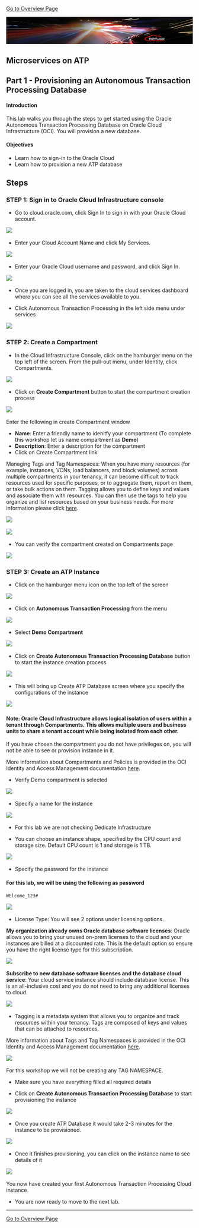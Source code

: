 [Go to Overview Page](readme.md)

![](images/customer.logo2.png)

## Microservices on ATP

## Part 1 - Provisioning an Autonomous Transaction Processing Database


#### Introduction

This lab walks you through the steps to get started using the Oracle Autonomous Transaction Processing Database on Oracle Cloud Infrastructure (OCI). You will provision a new database.

#### Objectives

- Learn how to sign-in to the Oracle Cloud
- Learn how to provision a new ATP database



## Steps

### **STEP 1: Sign in to Oracle Cloud Infrastructure console**

- Go to cloud.oracle.com, click Sign In to sign in with your Oracle Cloud account.

![](./images/100/signin.png)

- Enter your Cloud Account Name and click My Services.

![](./images/100/cloudaccname.png)

- Enter your Oracle Cloud username and password, and click Sign In.

![](./images/100/unpw.png)

- Once you are logged in, you are taken to the cloud services dashboard where you can see all the services available to you.

- Click Autonomous Transaction Processing in the left side menu under services

![](./images/100/myservices.png)

### **STEP 2: Create a Compartment**

- In the Cloud Infrastructure Console, click on the hamburger menu on the top left of the screen. From the pull-out menu, under Identity, click Compartments.

![](./images/100/Compartments.jpeg)

-  Click on **Create Compartment** button to start the compartment creation process

![](./images/100/CreateCompartment.jpeg)

Enter the following in create Compartment window

- **Name**: Enter a friendly name to idenitfy your compartment (To complete this workshop let us name compartment as **Demo**)
- **Description**: Enter a description for the compartment
- Click on Create Compartment link 

Managing Tags and Tag Namespaces: When you have many resources (for example, instances, VCNs, load balancers, and block volumes) across multiple compartments in your tenancy, it can become difficult to track resources used for specific purposes, or to aggregate them, report on them, or take bulk actions on them. Tagging allows you to define keys and values and associate them with resources. You can then use the tags to help you organize and list resources based on your business needs. For more information please click [here](https://docs.cloud.oracle.com/iaas/Content/Identity/Concepts/taggingoverview.htm).

![](./images/100/CreateCompartment1.jpeg)

![](./images/100/CreateCompartment3.jpeg)

- You can verify the compartment created on Compartments page

![](./images/100/CreateCompartment2.jpeg)


### **STEP 3: Create an ATP Instance**

-  Click on the hamburger menu icon on the top left of the screen

![](./images/100/Picture100-20.jpeg)

-  Click on **Autonomous Transaction Processing** from the menu

![](./images/100/Picture100-21.jpeg)

- Select **Demo Compartment** 

![](./images/100/DemoComp.png)

-  Click on **Create Autonomous Transaction Processing Database** button to start the instance creation process

![](./images/100/Picture100-23.jpeg)

-  This will bring up Create ATP Database screen where you specify the configurations of the instance

![](./images/100/Picture100-24.jpeg)


#### Note: Oracle Cloud Infrastructure allows logical isolation of users within a tenant through Compartments. This allows multiple users and business units to share a tenant account while being isolated from each other.

If you have chosen the compartment you do not have privileges on, you will not be able to see or provision instance in it.

More information about Compartments and Policies is provided in the OCI Identity and Access Management documentation [here](https://docs.cloud.oracle.com/iaas/Content/Identity/Tasks/managingcompartments.htm?tocpath=Services%7CIAM%7C_____13).

-  Verify Demo compartment is selected

![](./images/100/Picture100-26.jpeg)

-  Specify a name for the instance

![](./images/100/Picture100-27.jpeg)

- For this lab we are not checking Dedicate Infrastructure

-  You can choose an instance shape, specified by the CPU count and storage size. Default CPU count is 1 and storage is 1 TB.

![](./images/100/Picture100-28.jpeg)

-  Specify the password for the instance

#### For this lab, we will be using the following as password

```
WElcome_123#
```

![](./images/100/Picture100-29.jpeg)

- License Type: You will see 2 options under licensing options. 

**My organization already owns Oracle database software licenses**: Oracle allows you to bring your unused on-prem licenses to the cloud and your instances are billed at a discounted rate. This is the default option so ensure you have the right license type for this subscription.

![](./images/100/Picture100-34.jpeg)



**Subscribe to new database software licenses and the database cloud service**: Your cloud service instance should include database license. This is an all-inclusive cost and you do not need to bring any additional licenses to cloud.

![](./images/100/Picture100-35.jpeg)

- Tagging is a metadata system that allows you to organize and track resources within your tenancy. Tags are composed of keys and values that can be attached to resources. 

More information about Tags and Tag Namespaces is provided in the OCI Identity and Access Management documentation [here](https://docs.cloud.oracle.com/iaas/Content/Identity/Concepts/taggingoverview.htm).


![](./images/100/Picture100-36.jpeg)

For this workshop we will not be creating any TAG NAMESPACE. 

- Make sure you have everything filled all required details

-  Click on **Create Autonomous Transaction Processing Database** to start provisioning the instance

![](./images/100/Picture100-31.jpeg)

- Once you create ATP Database it would take 2-3 minutes for the instance to be provisioned.

![](./images/100/Picture100-32.jpeg)

-  Once it finishes provisioning, you can click on the instance name to see details of it

![](./images/100/Picture100-33.jpeg)

You now have created your first Autonomous Transaction Processing Cloud instance.

-   You are now ready to move to the next lab.





------

[Go to Overview Page](readme.md)


